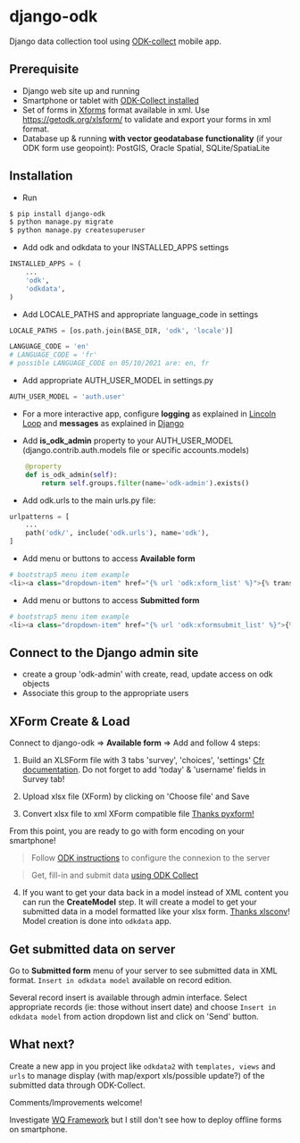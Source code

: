 # django-odk
Django data collection tool using [ODK-collect](https://play.google.com/store/apps/details?id=org.odk.collect.android&hl=en_US&gl=US) mobile app.


## Prerequisite
- Django web site up and running
- Smartphone or tablet with [ODK-Collect installed](https://play.google.com/store/apps/details?id=org.odk.collect.android&hl=en_US&gl=US)
- Set of forms in [Xforms](https://xlsform.org/en/) format available in xml. Use https://getodk.org/xlsform/ to validate and export your forms in xml format.
- Database up & running **with vector geodatabase functionality** (if your ODK form use geopoint): PostGIS, Oracle Spatial, SQLite/SpatiaLite


## Installation
* Run

```bash
$ pip install django-odk
$ python manage.py migrate
$ python manage.py createsuperuser
```

* Add odk and odkdata to your INSTALLED_APPS settings
```py
INSTALLED_APPS = (
    ...
    'odk',
    'odkdata',
)
```

* Add LOCALE_PATHS and appropriate language_code in settings

```py
LOCALE_PATHS = [os.path.join(BASE_DIR, 'odk', 'locale')]

LANGUAGE_CODE = 'en'
# LANGUAGE_CODE = 'fr'
# possible LANGUAGE_CODE on 05/10/2021 are: en, fr
```

* Add appropriate AUTH_USER_MODEL in settings.py
```py
AUTH_USER_MODEL = 'auth.user'
```

* For a more interactive app, configure **logging** as explained in [Lincoln Loop](https://lincolnloop.com/blog/django-logging-right-way/) and **messages** as explained in [Django](https://docs.djangoproject.com/en/4.0/ref/contrib/messages/)


* Add **is_odk_admin** property to your AUTH_USER_MODEL (django.contrib.auth.models file or specific accounts.models)
```py
    @property
    def is_odk_admin(self):
        return self.groups.filter(name='odk-admin').exists()
```


* Add odk.urls to the main urls.py file:
```py
urlpatterns = [
    ...
    path('odk/', include('odk.urls'), name='odk'),
]
```

* Add menu or buttons to access **Available form**
```py
# bootstrap5 menu item example
<li><a class="dropdown-item" href="{% url 'odk:xform_list' %}">{% trans "ODK available forms" %}</a></li>
```

* Add menu or buttons to access **Submitted form**
```py
# bootstrap5 menu item example
<li><a class="dropdown-item" href="{% url 'odk:xformsubmit_list' %}">{% trans "ODK submitted forms" %}</a></li>
```

## Connect to the Django admin site
* create a group 'odk-admin' with create, read, update access on odk objects
* Associate this group to the appropriate users

## XForm Create & Load
Connect to django-odk => **Available form** => Add and follow 4 steps:

1. Build an XLSForm file with 3 tabs 'survey', 'choices', 'settings' [Cfr documentation](https://docs.getodk.org/xlsform/). Do not forget to add 'today' & 'username' fields in Survey tab!

2. Upload xlsx file (XForm) by clicking on 'Choose file' and Save

3. Convert xlsx file to xml XForm compatible file [Thanks pyxform!](https://github.com/XLSForm/pyxform)

From this point, you are ready to go with form encoding on your smartphone!

> Follow [ODK instructions](https://docs.getodk.org/collect-connect/#configure-server-manually) to configure the connexion to the server

> Get, fill-in and submit data [using ODK Collect](https://docs.getodk.org/collect-using/)

4. If you want to get your data back in a model instead of XML content you can run the **CreateModel** step. It will create a model to get your submitted data in a model formatted like your xlsx form. [Thanks xlsconv](https://github.com/wq/xlsform-converter)! Model creation is done into `odkdata` app.

## Get submitted data on server
Go to **Submitted form** menu of your server to see submitted data in XML format. `Insert in odkdata model` available on record edition.

Several record insert is available through admin interface. Select appropriate records (ie: those without insert date) and choose `Insert in odkdata model` from action dropdown list and click on 'Send' button.

## What next?
Create a new app in you project like `odkdata2` with `templates, views` and `urls` to manage display (with map/export xls/possible update?) of the submitted data through ODK-Collect.

Comments/Improvements welcome!

Investigate [WQ Framework](https://wq.io/) but I still don't see how to deploy offline forms on smartphone.



